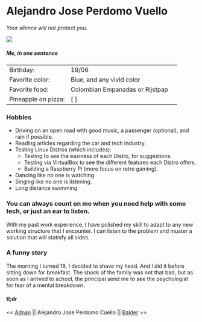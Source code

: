 # Alejandro Jose Perdomo Vuello

*Your silence will not protect you.*

![](https://github.com/AlejandroPerdomoCuello/markdown-challenge/blob/master/Alejandro%20Jose%20Perdomo%20Cuello%20Foto.jpg)

##### Me, in one sentence

| | | |
|-|-|-|
Birthday:|19/06
Favorite color:|Blue, and any vivid color
Favorite food:|Colombian Empanadas or Rijstpap
Pineapple on pizza:|[ ]

### Hobbies 

* Driving on an open road with good music, a passenger (optional), and rain if possible.
* Reading articles regarding the car and tech industry.
* Testing Linux Distros (which includes):
    * Testing to see the easiness of each Distro, for suggestions.
    * Testing via VirtualBox to see the different features each Distro offers.
    * Building a Raspberry Pi (more focus on retro gaming).
* Dancing like no one is watching.
* Singing like no one is listening.
* Long distance swimming.

### You can always count on me when you need help with some tech, or just an ear to listen.

With my past work experience, I have polished my skill to adapt to any new working structure that I encounter.
I can listen to the problem and muster a solution that will statisfy all sides.

### A funny story

The morning I turned 18, I decided to shave my head. And I did it before sitting down for breakfast. The shock of the family was not that bad, but as soon as I arrived to school, the principal send me to see the psychologist for fear of a mental breakdown.

#### tl;dr


<< [Adnan](https) || Alejandro Jose Perdomo Cuello || [Balder](https) >>
